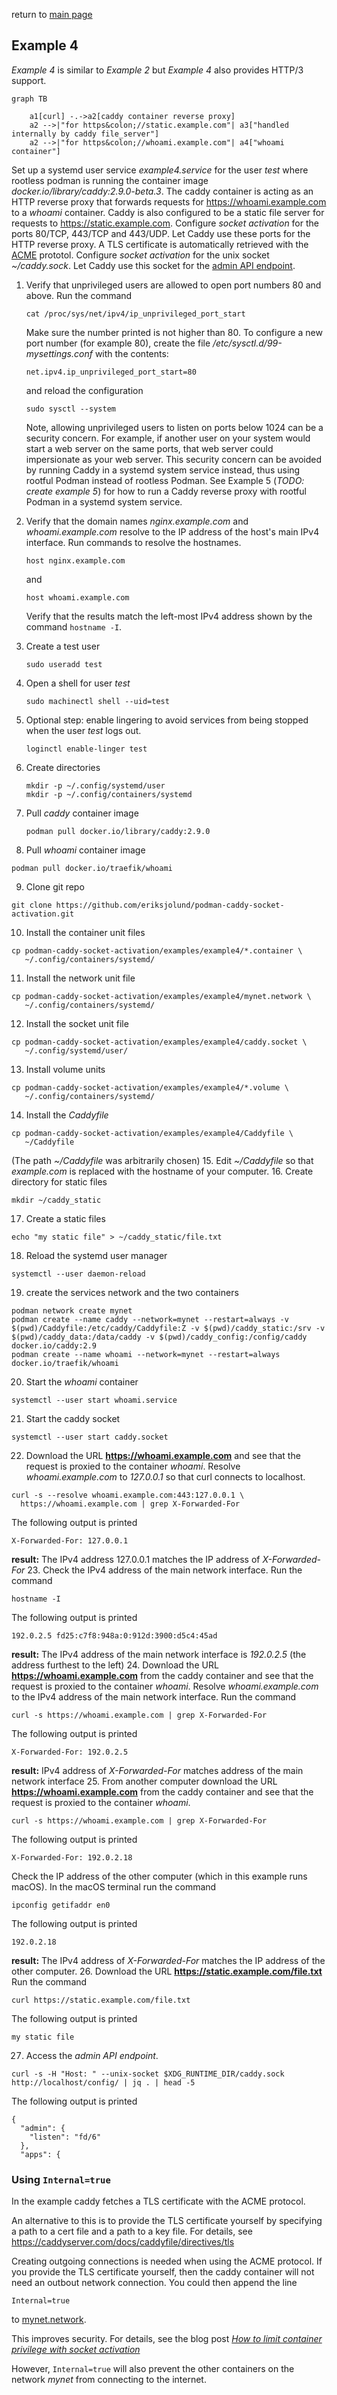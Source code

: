 return to [main page](../..)

## Example 4

_Example 4_ is similar to _Example 2_ but _Example 4_ also provides HTTP/3 support.

``` mermaid
graph TB

    a1[curl] -.->a2[caddy container reverse proxy]
    a2 -->|"for https&colon;//static.example.com"| a3["handled internally by caddy file_server"]
    a2 -->|"for https&colon;//whoami.example.com"| a4["whoami container"]
```

Set up a systemd user service _example4.service_ for the user _test_ where rootless podman is running
the container image _docker.io/library/caddy:2.9.0-beta.3_.
The caddy container is acting as an HTTP reverse proxy that forwards requests for
https://whoami.example.com to a _whoami_ container.
Caddy is also configured to be a static file server for requests to https://static.example.com.
Configure _socket activation_ for the ports 80/TCP, 443/TCP and 443/UDP. Let Caddy use these ports
for the HTTP reverse proxy.
A TLS certificate is automatically retrieved with the
[ACME](https://en.wikipedia.org/wiki/Automatic_Certificate_Management_Environment) prototol.
Configure _socket activation_ for the unix socket _~/caddy.sock_. Let Caddy use this socket for the
[admin API endpoint](https://caddyserver.com/docs/api).

1. Verify that unprivileged users are allowed to open port numbers 80 and above.
   Run the command
   ```
   cat /proc/sys/net/ipv4/ip_unprivileged_port_start
   ```
   Make sure the number printed is not higher than 80. To configure a new port number
   (for example 80), create the file _/etc/sysctl.d/99-mysettings.conf_
   with the contents:
   ```
   net.ipv4.ip_unprivileged_port_start=80
   ```
   and reload the configuration
   ```
   sudo sysctl --system
   ```
   Note, allowing unprivileged users to listen on ports below 1024 can be a security concern.
   For example, if another user on your system would start a web server on the same ports,
   that web server could impersionate as your web server. This security concern can be avoided
   by running Caddy in a systemd system service instead, thus using rootful Podman instead of
   rootless Podman.
   See Example 5 (_TODO: create example 5_) for how to run a Caddy reverse proxy with rootful Podman
   in a systemd system service.
2. Verify that the domain names _nginx.example.com_ and _whoami.example.com_ resolve to
   the IP address of the host's main IPv4 interface.
   Run commands to resolve the hostnames.
   ```
   host nginx.example.com
   ```
   and
   ```
   host whoami.example.com
   ```
   Verify that the results match the left-most IPv4 address shown by the command `hostname -I`.

3. Create a test user
   ```
   sudo useradd test
   ```
4. Open a shell for user _test_
   ```
   sudo machinectl shell --uid=test
   ```
5. Optional step: enable lingering to avoid services from being stopped when
   the user _test_ logs out.
   ```
   loginctl enable-linger test
   ```
6. Create directories
   ```
   mkdir -p ~/.config/systemd/user
   mkdir -p ~/.config/containers/systemd
   ```
7. Pull _caddy_ container image
   ```
   podman pull docker.io/library/caddy:2.9.0
   ```
8.  Pull _whoami_ container image
   ```
   podman pull docker.io/traefik/whoami
   ```
9.  Clone git repo
   ```
   git clone https://github.com/eriksjolund/podman-caddy-socket-activation.git
   ```
10. Install the container unit files
   ```
   cp podman-caddy-socket-activation/examples/example4/*.container \
      ~/.config/containers/systemd/
   ```
11. Install the network unit file
   ```
   cp podman-caddy-socket-activation/examples/example4/mynet.network \
      ~/.config/containers/systemd/
   ```
12. Install the socket unit file
   ```
   cp podman-caddy-socket-activation/examples/example4/caddy.socket \
      ~/.config/systemd/user/
   ```
13. Install volume units
   ```
   cp podman-caddy-socket-activation/examples/example4/*.volume \
      ~/.config/containers/systemd/
   ```
14. Install the _Caddyfile_
   ```
   cp podman-caddy-socket-activation/examples/example4/Caddyfile \
      ~/Caddyfile
   ```
   (The path _~/Caddyfile_ was arbitrarily chosen)
15. Edit _~/Caddyfile_ so that _example.com_ is replaced with the hostname of
   your computer.
16. Create directory for static files
   ```
   mkdir ~/caddy_static
   ```
17. Create a static files
   ```
   echo "my static file" > ~/caddy_static/file.txt
   ```
18. Reload the systemd user manager
   ```
   systemctl --user daemon-reload
   ```
19. create the services network and the two containers
   ```
   podman network create mynet
   podman create --name caddy --network=mynet --restart=always -v $(pwd)/Caddyfile:/etc/caddy/Caddyfile:Z -v $(pwd)/caddy_static:/srv -v $(pwd)/caddy_data:/data/caddy -v $(pwd)/caddy_config:/config/caddy docker.io/caddy:2.9
   podman create --name whoami --network=mynet --restart=always docker.io/traefik/whoami
   ```
20. Start the _whoami_ container
   ```
   systemctl --user start whoami.service
   ```
21. Start the caddy socket
   ```
   systemctl --user start caddy.socket
   ```
22. Download the URL __https://whoami.example.com__ and see that the request is
   proxied to the container _whoami_.
   Resolve _whoami.example.com_ to _127.0.0.1_ so that curl connects to localhost.
   ```
   curl -s --resolve whoami.example.com:443:127.0.0.1 \
     https://whoami.example.com | grep X-Forwarded-For
   ```
   The following output is printed
   ```
   X-Forwarded-For: 127.0.0.1
   ```
   __result:__ The IPv4 address  127.0.0.1 matches the IP address of
   _X-Forwarded-For_
23. Check the IPv4 address of the main network interface.
   Run the command
   ```
   hostname -I
   ```
   The following output is printed
   ```
   192.0.2.5 fd25:c7f8:948a:0:912d:3900:d5c4:45ad
   ```
   __result:__ The IPv4 address of the main network interface is _192.0.2.5_
   (the address furthest to the left)
24. Download the URL __https://whoami.example.com__ from the caddy
   container and see that the request is proxied to the container _whoami_.
   Resolve _whoami.example.com_ to the IPv4 address of the main network interface.
   Run the command
   ```
   curl -s https://whoami.example.com | grep X-Forwarded-For
   ```
   The following output is printed
   ```
   X-Forwarded-For: 192.0.2.5
   ```
   __result:__ IPv4 address of _X-Forwarded-For_ matches address of the main network interface
25. From another computer download the URL __https://whoami.example.com__ from the caddy
   container and see that the request is proxied to the container _whoami_.
   ```
   curl -s https://whoami.example.com | grep X-Forwarded-For
   ```
   The following output is printed
   ```
   X-Forwarded-For: 192.0.2.18
   ```
   Check the IP address of the other computer (which in this example runs macOS).
   In the macOS terminal run the command
   ```
   ipconfig getifaddr en0
   ```
   The following output is printed
   ```
   192.0.2.18
   ```
   __result:__ The IPv4 address of _X-Forwarded-For_ matches the IP address of the other computer.
26. Download the URL __https://static.example.com/file.txt__
   Run the command
   ```
   curl https://static.example.com/file.txt
   ```
   The following output is printed
   ```
   my static file
   ```
27. Access the _admin API endpoint_.
   ```
   curl -s -H "Host: " --unix-socket $XDG_RUNTIME_DIR/caddy.sock http://localhost/config/ | jq . | head -5
   ```
   The following output is printed
   ```
   {
     "admin": {
       "listen": "fd/6"
     },
     "apps": {
   ```

### Using `Internal=true`

In the example caddy fetches a TLS certificate with the ACME protocol.

An alternative to this is to provide the TLS certificate yourself by specifying
a path to a cert file and a path to a key file. For details, see
https://caddyserver.com/docs/caddyfile/directives/tls

Creating outgoing connections is needed when using the ACME protocol.
If you provide the TLS certificate yourself, then the caddy container will not need an outbout network connection. You could then append the line

```
Internal=true
```

to [mynet.network](mynet.network).

This improves security. For details, see the blog post
[_How to limit container privilege with socket activation_](https://www.redhat.com/sysadmin/socket-activation-podman)

However, `Internal=true` will also prevent the other containers on the network _mynet_ from connecting to the internet.
